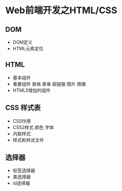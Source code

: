 # Web前端开发之HTML/CSS

## DOM
- DOM定义
- HTML元素定位

## HTML
- 基本组件
- 重要组件 表格 表单 超链接 图片 图像
- HTML5增加的组件

## CSS 样式表
- CSS作用
- CSS2样式 颜色 字体
- 内联样式
- 样式和样式文件


## 选择器
- 标签选择器
- 类选择器
- id选择器 